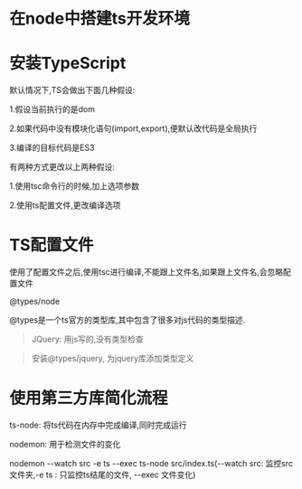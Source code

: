 # 在node中搭建ts开发环境

# 安装TypeScript

默认情况下,TS会做出下面几种假设:

1.假设当前执行的是dom

2.如果代码中没有模块化语句(import,export),便默认改代码是全局执行

3.编译的目标代码是ES3

有两种方式更改以上两种假设:

1.使用tsc命令行的时候,加上选项参数

2.使用ts配置文件,更改编译选项

# TS配置文件

使用了配置文件之后,使用tsc进行编译,不能跟上文件名,如果跟上文件名,会忽略配置文件

@types/node

@types是一个ts官方的类型库,其中包含了很多对js代码的类型描述.

> JQuery: 用js写的,没有类型检查

> 安装@types/jquery, 为jquery库添加类型定义

# 使用第三方库简化流程

ts-node: 将ts代码在内存中完成编译,同时完成运行

nodemon: 用于检测文件的变化   

nodemon --watch src -e ts --exec ts-node src/index.ts(--watch src: 监控src文件夹,-e ts : 只监控ts结尾的文件,  --exec 文件变化)


